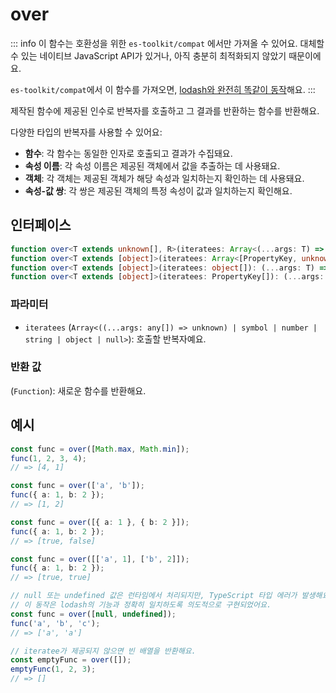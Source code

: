 # over

::: info
이 함수는 호환성을 위한 `es-toolkit/compat` 에서만 가져올 수 있어요. 대체할 수 있는 네이티브 JavaScript API가 있거나, 아직 충분히 최적화되지 않았기 때문이에요.

`es-toolkit/compat`에서 이 함수를 가져오면, [lodash와 완전히 똑같이 동작](../../../compatibility.md)해요.
:::

제작된 함수에 제공된 인수로 반복자를 호출하고 그 결과를 반환하는 함수를 반환해요.

다양한 타입의 반복자를 사용할 수 있어요:

- **함수**: 각 함수는 동일한 인자로 호출되고 결과가 수집돼요.
- **속성 이름**: 각 속성 이름은 제공된 객체에서 값을 추출하는 데 사용돼요.
- **객체**: 각 객체는 제공된 객체가 해당 속성과 일치하는지 확인하는 데 사용돼요.
- **속성-값 쌍**: 각 쌍은 제공된 객체의 특정 속성이 값과 일치하는지 확인해요.

## 인터페이스

```typescript
function over<T extends unknown[], R>(iteratees: Array<(...args: T) => R>): (...args: T) => R[];
function over<T extends [object]>(iteratees: Array<[PropertyKey, unknown]>): (...args: T) => boolean[];
function over<T extends [object]>(iteratees: object[]): (...args: T) => boolean[];
function over<T extends [object]>(iteratees: PropertyKey[]): (...args: T) => unknown[];
```

### 파라미터

- `iteratees` (`Array<((...args: any[]) => unknown) | symbol | number | string | object | null>`): 호출할 반복자예요.

### 반환 값

(`Function`): 새로운 함수를 반환해요.

## 예시

```typescript
const func = over([Math.max, Math.min]);
func(1, 2, 3, 4);
// => [4, 1]

const func = over(['a', 'b']);
func({ a: 1, b: 2 });
// => [1, 2]

const func = over([{ a: 1 }, { b: 2 }]);
func({ a: 1, b: 2 });
// => [true, false]

const func = over([['a', 1], ['b', 2]]);
func({ a: 1, b: 2 });
// => [true, true]

// null 또는 undefined 값은 런타임에서 처리되지만, TypeScript 타입 에러가 발생해요.
// 이 동작은 lodash의 기능과 정확히 일치하도록 의도적으로 구현되었어요.
const func = over([null, undefined]);
func('a', 'b', 'c');
// => ['a', 'a']

// iteratee가 제공되지 않으면 빈 배열을 반환해요.
const emptyFunc = over([]);
emptyFunc(1, 2, 3);
// => []
```
